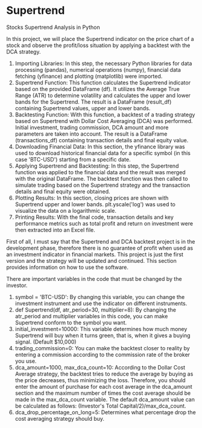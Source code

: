 # Supertrend
Stocks Supertrend Analysis in Python

In this project, we will place the Supertrend indicator on the price chart of a stock and observe the profit/loss situation by applying a backtest with the DCA strategy.

1. Importing Libraries: In this step, the necessary Python libraries for data processing (pandas), numerical operations (numpy), financial data fetching (yfinance) and plotting (matplotlib) were imported.
2. Supertrend Function: This function calculates the Supertrend indicator based on the provided DataFrame (df). It utilizes the Average True Range (ATR) to determine volatility and calculates the upper and lower bands for the Supertrend. The result is a DataFrame (result_df) containing Supertrend values, upper and lower bands.
3. Backtesting Function: With this function, a backtest of a trading strategy based on Supertrend with Dollar Cost Averaging (DCA) was performed. Initial investment, trading commission, DCA amount and more parameters are taken into account. The result is a DataFrame (transactions_df) containing transaction details and final equity value.
4. Downloading Financial Data: In this section, the yfinance library was used to download historical financial data for a specific symbol (in this case 'BTC-USD') starting from a specific date.
5. Applying Supertrend and Backtesting: In this step, the Supertrend function was applied to the financial data and the result was merged with the original DataFrame. The backtest function was then called to simulate trading based on the Supertrend strategy and the transaction details and final equity were obtained.
6. Plotting Results: In this section, closing prices are shown with Supertrend upper and lower bands. plt.yscale('log') was used to visualize the data on a logarithmic scale.
7. Printing Results: With the final code, transaction details and key performance metrics such as total profit and return on investment were then extracted into an Excel file.

First of all, I must say that the Supertrend and DCA backtest project is in the development phase, therefore there is no guarantee of profit when used as an investment indicator in financial markets. This project is just the first version and the strategy will be updated and continued. This section provides information on how to use the software.

There are important variables in the code that must be changed by the investor.

1. symbol = 'BTC-USD': By changing this variable, you can change the investment instrument and use the indicator on different instruments.
2. def Supertrend(df, atr_period=30, multiplier=8): By changing the atr_period and multiplier variables in this code, you can make Supertrend conform to the symbol you want.
3. initial_investment=10000: This variable determines how much money Supertrend will buy when it turns green, that is, when it gives a buying signal. (Default $10,000)
4. trading_commission=0: You can make the backtest closer to reality by entering a commission according to the commission rate of the broker you use.
5. dca_amount=1000, max_dca_count=10: According to the Dollar Cost Average strategy, the backtest tries to reduce the average by buying as the price decreases, thus minimizing the loss. Therefore, you should enter the amount of purchase for each cost average in the dca_amount section and the maximum number of times the cost average should be made in the max_dca_count variable. The default dca_amount value can be calculated as follows: (Investor's Total Capital/2)/max_dca_count.
7. dca_drop_percentage_on_long=5: Determines what percentage drop the cost averaging strategy should buy.
